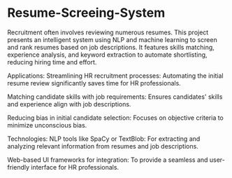 # Resume-Screeing-System
Recruitment often involves reviewing numerous resumes. This project presents an intelligent system using NLP and machine learning to screen and rank resumes based on job descriptions. It features skills matching, experience analysis, and keyword extraction to automate shortlisting, reducing hiring time and effort.

Applications:
Streamlining HR recruitment processes: Automating the initial resume review significantly saves time for HR professionals.

Matching candidate skills with job requirements: Ensures candidates' skills and experience align with job descriptions.

Reducing bias in initial candidate selection: Focuses on objective criteria to minimize unconscious bias.

Technologies:
NLP tools like SpaCy or TextBlob: For extracting and analyzing relevant information from resumes and job descriptions.

Web-based UI frameworks for integration: To provide a seamless and user-friendly interface for HR professionals.
